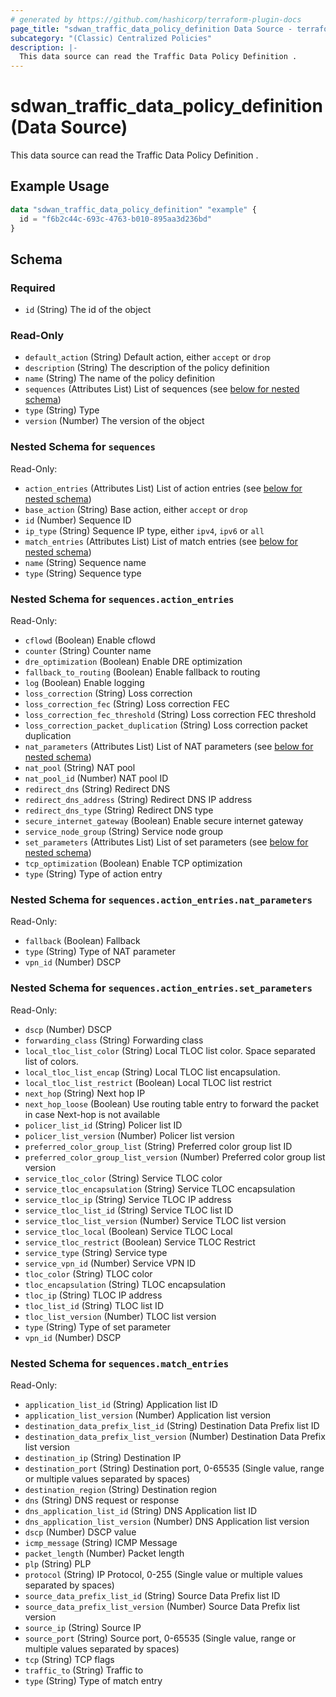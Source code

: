 ```yaml
---
# generated by https://github.com/hashicorp/terraform-plugin-docs
page_title: "sdwan_traffic_data_policy_definition Data Source - terraform-provider-sdwan"
subcategory: "(Classic) Centralized Policies"
description: |-
  This data source can read the Traffic Data Policy Definition .
---
```


# sdwan_traffic_data_policy_definition (Data Source)

This data source can read the Traffic Data Policy Definition .

## Example Usage

```terraform
data "sdwan_traffic_data_policy_definition" "example" {
  id = "f6b2c44c-693c-4763-b010-895aa3d236bd"
}
```

<!-- schema generated by tfplugindocs -->
## Schema

### Required

- `id` (String) The id of the object

### Read-Only

- `default_action` (String) Default action, either `accept` or `drop`
- `description` (String) The description of the policy definition
- `name` (String) The name of the policy definition
- `sequences` (Attributes List) List of sequences (see [below for nested schema](#nestedatt--sequences))
- `type` (String) Type
- `version` (Number) The version of the object

<a id="nestedatt--sequences"></a>
### Nested Schema for `sequences`

Read-Only:

- `action_entries` (Attributes List) List of action entries (see [below for nested schema](#nestedatt--sequences--action_entries))
- `base_action` (String) Base action, either `accept` or `drop`
- `id` (Number) Sequence ID
- `ip_type` (String) Sequence IP type, either `ipv4`, `ipv6` or `all`
- `match_entries` (Attributes List) List of match entries (see [below for nested schema](#nestedatt--sequences--match_entries))
- `name` (String) Sequence name
- `type` (String) Sequence type

<a id="nestedatt--sequences--action_entries"></a>
### Nested Schema for `sequences.action_entries`

Read-Only:

- `cflowd` (Boolean) Enable cflowd
- `counter` (String) Counter name
- `dre_optimization` (Boolean) Enable DRE optimization
- `fallback_to_routing` (Boolean) Enable fallback to routing
- `log` (Boolean) Enable logging
- `loss_correction` (String) Loss correction
- `loss_correction_fec` (String) Loss correction FEC
- `loss_correction_fec_threshold` (String) Loss correction FEC threshold
- `loss_correction_packet_duplication` (String) Loss correction packet duplication
- `nat_parameters` (Attributes List) List of NAT parameters (see [below for nested schema](#nestedatt--sequences--action_entries--nat_parameters))
- `nat_pool` (String) NAT pool
- `nat_pool_id` (Number) NAT pool ID
- `redirect_dns` (String) Redirect DNS
- `redirect_dns_address` (String) Redirect DNS IP address
- `redirect_dns_type` (String) Redirect DNS type
- `secure_internet_gateway` (Boolean) Enable secure internet gateway
- `service_node_group` (String) Service node group
- `set_parameters` (Attributes List) List of set parameters (see [below for nested schema](#nestedatt--sequences--action_entries--set_parameters))
- `tcp_optimization` (Boolean) Enable TCP optimization
- `type` (String) Type of action entry

<a id="nestedatt--sequences--action_entries--nat_parameters"></a>
### Nested Schema for `sequences.action_entries.nat_parameters`

Read-Only:

- `fallback` (Boolean) Fallback
- `type` (String) Type of NAT parameter
- `vpn_id` (Number) DSCP


<a id="nestedatt--sequences--action_entries--set_parameters"></a>
### Nested Schema for `sequences.action_entries.set_parameters`

Read-Only:

- `dscp` (Number) DSCP
- `forwarding_class` (String) Forwarding class
- `local_tloc_list_color` (String) Local TLOC list color. Space separated list of colors.
- `local_tloc_list_encap` (String) Local TLOC list encapsulation.
- `local_tloc_list_restrict` (Boolean) Local TLOC list restrict
- `next_hop` (String) Next hop IP
- `next_hop_loose` (Boolean) Use routing table entry to forward the packet in case Next-hop is not available
- `policer_list_id` (String) Policer list ID
- `policer_list_version` (Number) Policer list version
- `preferred_color_group_list` (String) Preferred color group list ID
- `preferred_color_group_list_version` (Number) Preferred color group list version
- `service_tloc_color` (String) Service TLOC color
- `service_tloc_encapsulation` (String) Service TLOC encapsulation
- `service_tloc_ip` (String) Service TLOC IP address
- `service_tloc_list_id` (String) Service TLOC list ID
- `service_tloc_list_version` (Number) Service TLOC list version
- `service_tloc_local` (Boolean) Service TLOC Local
- `service_tloc_restrict` (Boolean) Service TLOC Restrict
- `service_type` (String) Service type
- `service_vpn_id` (Number) Service VPN ID
- `tloc_color` (String) TLOC color
- `tloc_encapsulation` (String) TLOC encapsulation
- `tloc_ip` (String) TLOC IP address
- `tloc_list_id` (String) TLOC list ID
- `tloc_list_version` (Number) TLOC list version
- `type` (String) Type of set parameter
- `vpn_id` (Number) DSCP



<a id="nestedatt--sequences--match_entries"></a>
### Nested Schema for `sequences.match_entries`

Read-Only:

- `application_list_id` (String) Application list ID
- `application_list_version` (Number) Application list version
- `destination_data_prefix_list_id` (String) Destination Data Prefix list ID
- `destination_data_prefix_list_version` (Number) Destination Data Prefix list version
- `destination_ip` (String) Destination IP
- `destination_port` (String) Destination port, 0-65535 (Single value, range or multiple values separated by spaces)
- `destination_region` (String) Destination region
- `dns` (String) DNS request or response
- `dns_application_list_id` (String) DNS Application list ID
- `dns_application_list_version` (Number) DNS Application list version
- `dscp` (Number) DSCP value
- `icmp_message` (String) ICMP Message
- `packet_length` (Number) Packet length
- `plp` (String) PLP
- `protocol` (String) IP Protocol, 0-255 (Single value or multiple values separated by spaces)
- `source_data_prefix_list_id` (String) Source Data Prefix list ID
- `source_data_prefix_list_version` (Number) Source Data Prefix list version
- `source_ip` (String) Source IP
- `source_port` (String) Source port, 0-65535 (Single value, range or multiple values separated by spaces)
- `tcp` (String) TCP flags
- `traffic_to` (String) Traffic to
- `type` (String) Type of match entry

